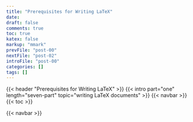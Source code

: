 ```yaml
---
title: "Prerequisites for Writing LaTeX"
date:
draft: false
comments: true
toc: true
katex: false
markup: "mmark"
prevFile: "post-00"
nextFile: "post-02"
introFile: "post-00"
categories: []
tags: []
---
```


{{< header "Prerequisites for Writing LaTeX" >}}
{{< intro part="one" length="seven-part" topic="writing LaTeX documents" >}}
{{< navbar >}}
{{< toc >}}

{{< navbar >}}
